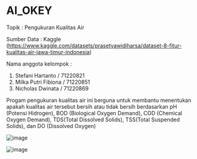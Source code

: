 # AI_OKEY
Topik : Pengukuran Kualitas Air

Sumber Data : Kaggle (https://www.kaggle.com/datasets/prasetyawidiharsa/dataset-8-fitur-kualitas-air-jawa-timur-indonesia)

Nama anggota kelompok :
1. Stefani Hartanto / 71220821
2. Milka Putri Fibiona / 71220851
3. Nicholas Dwinata / 71220869

Progam pengukuran kualitas air ini berguna untuk membantu menentukan apakah kualitas air tersebut bersih atau tidak bersih berdasarkan pH (Potensi Hidrogen), BOD (Biological Oxygen Demand), COD (Chemical Oxygen Demand), TDS(Total Dissolved Solids), TSS(Total Suspended Solids), dan DO (Dissolved Oxygen)

![image](https://github.com/Nicholandn22/AI_OKEY/assets/117884361/297491cb-7e06-4fd7-987b-a4a6cfad13c1)


![image](https://github.com/Nicholandn22/AI_OKEY/assets/117884361/08721dff-fd3f-474a-8851-0fe288f6f87c)
